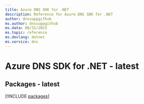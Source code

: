 ```yaml
---
title: Azure DNS SDK for .NET
description: Reference for Azure DNS SDK for .NET
author: dnssuppgithub
ms.author: dnssuppgithub
ms.data: 08/31/2023
ms.topic: reference
ms.devlang: dotnet
ms.service: dns
---
```

# Azure DNS SDK for .NET - latest
## Packages - latest
[!INCLUDE [packages](dns-index.md)]